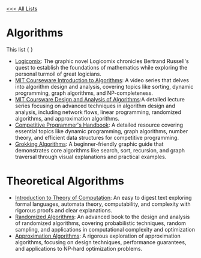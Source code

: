 [<<< All Lists](./../README.md)

# Algorithms

This list { }

- [Logicomix](https://www.logicomix.com/en/): The graphic novel Logicomix chronicles Bertrand Russell's quest to establish the foundations of mathematics while exploring the personal turmoil of great logicians.
- [MIT Courseware Introduction to Algorithms](https://www.youtube.com/playlist?list=PLUl4u3cNGP63EdVPNLG3ToM6LaEUuStEY): A video series that delves into algorithm design and analysis, covering topics like sorting, dynamic programming, graph algorithms, and NP-completeness.
- [MIT Coursware Design and Analysis of Algorithms](https://www.youtube.com/playlist?list=PLUl4u3cNGP6317WaSNfmCvGym2ucw3oGp):A detailed lecture series focusing on advanced techniques in algorithm design and analysis, including network flows, linear programming, randomized algorithms, and approximation algorithms.
- [Competitive Programmer's Handbook](https://cses.fi/book/book.pdf): A detailed resource covering essential topics like dynamic programming, graph algorithms, number theory, and efficient data structures for competitive programming.
- [Grokking Algorithms](https://edu.anarcho-copy.org/Algorithm/grokking-algorithms-illustrated-programmers-curious.pdf): A beginner-friendly graphic guide that demonstrates core algorithms like search, sort, recursion, and graph traversal through visual explanations and practical examples.
# Theoretical Algorithms
- [Introduction to Theory of Computation](https://drive.uqu.edu.sa/_/mskhayat/files/MySubjects/20189FS%20ComputationTheory/Introduction%20to%20the%20theory%20of%20computation_third%20edition%20-%20Michael%20Sipser.pdf): An easy to digest text exploring formal languages, automata theory, computability, and complexity with rigorous proofs and clear explanations.
- [Randomized Algorithms](https://rajsain.wordpress.com/wp-content/uploads/2013/11/randomized-algorithms-motwani-and-raghavan.pdf): An advanced book to the design and analysis of randomized algorithms, covering probabilistic techniques, random sampling, and applications in computational complexity and optimization
- [Approximation Algorithms](https://link.springer.com/book/10.1007/978-3-662-04565-7): A rigorous exploration of approximation algorithms, focusing on design techniques, performance guarantees, and applications to NP-hard optimization problems.
